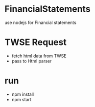 # FinancialStatements
use nodejs for Financial statements


# TWSE Request
   - fetch html data from TWSE
   - pass to Html parser

# run
   - npm install
   - npm start
